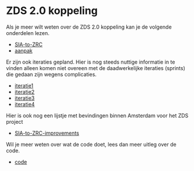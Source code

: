 # ZDS 2.0 koppeling

Als je meer wilt weten over de ZDS 2.0 koppeling kan je de volgende onderdelen lezen.

- [SIA-to-ZRC](./SIA-to-ZRC.md)
- [aanpak](./aanpak.md)

Er zijn ook iteraties gepland. Hier is nog steeds nuttige informatie in te vinden alleen komen
niet overeen met de daadwerkelijke iteraties (sprints) die gedaan zijn wegens complicaties.
- [iteratie1](./iteratie1.md)
- [iteratie2](./iteratie2.md)
- [iteratie3](./iteratie3.md)
- [iteratie4](./iteratie4.md)

Hier is ook nog een lijstje met bevindingen binnen Amsterdam voor het ZDS project
- [SIA-to-ZRC-improvements](./SIA-to-ZRC-improvements.md)

Wil je meer weten over wat de code doet, lees dan meer uitleg over de code.
- [code](./code/index.md)
